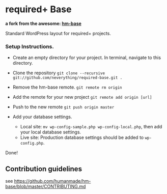 # required+ Base
__a fork from the awesome: [hm-base](https://github.com/humanmade/hm-base)__

Standard WordPress layout for required+ projects.

### Setup Instructions.

* Create an empty directory for your project. In terminal, navigate to this directory.
* Clone the repository `git clone --recursive git://github.com/neverything/required-base.git .`
* Remove the hm-base remote. `git remote rm origin`
* Add the remote for your new project `git remote add origin [url]`
* Push to the new remote `git push origin master`

* Add your database settings.

	* Local site: `mv wp-config-sample.php wp-config-local.php`, then add your local database settings.
	* Live site: Production database settings should be added to `wp-config.php`.

Done!

## Contribution guidelines ##

see https://github.com/humanmade/hm-base/blob/master/CONTRIBUTING.md
